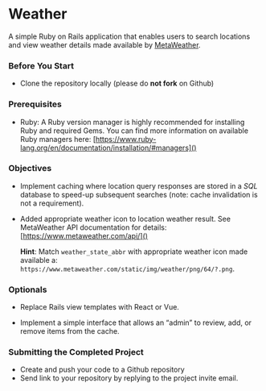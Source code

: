 # Weather

A simple Ruby on Rails application that enables users to search locations and view weather details made available by [MetaWeather](https://www.metaweather.com).

### Before You Start

- Clone the repository locally (please do **not fork** on Github)

### Prerequisites

- Ruby: A Ruby version manager is highly recommended for installing Ruby and required Gems. You can find more information on available Ruby managers here: [https://www.ruby-lang.org/en/documentation/installation/#managers]()

### Objectives

- Implement caching where location query responses are stored in a *SQL* database to speed-up subsequent searches (note: cache invalidation is not a requirement).

- Added appropriate weather icon to location weather result. See MetaWeather API documentation for details: [https://www.metaweather.com/api/]()
    
	**Hint**: Match `weather_state_abbr` with appropriate weather icon made available a: `https://www.metaweather.com/static/img/weather/png/64/?.png`.

### Optionals

- Replace Rails view templates with React or Vue.

- Implement a simple interface that allows an “admin” to review, add, or remove items from the cache.

### Submitting the Completed Project

- Create and push your code to a Github repository
- Send link to your repository by replying to the project invite email.
